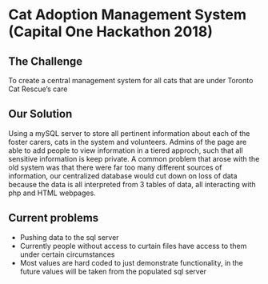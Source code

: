 # Cat Adoption Management System (Capital One Hackathon 2018)

## The Challenge
To create a central management system for all cats that are under Toronto Cat Rescue’s care

## Our Solution
Using a mySQL server to store all pertinent information about each of the foster carers, cats in the system and volunteers. Admins of the page are able to add people to view information in a tiered approch, such that all sensitive information is keep private. A common problem that arose with the old system was that there were far too many different sources of information, our centralized database would cut down on loss of data because the data is all interpreted from 3 tables of data, all interacting with php and HTML webpages.

## Current problems
- Pushing data to the sql server
- Currently people without access to curtain files have access to them under certain circumstances
- Most values are hard coded to just demonstrate functionality, in the future values will be taken from the populated sql server
